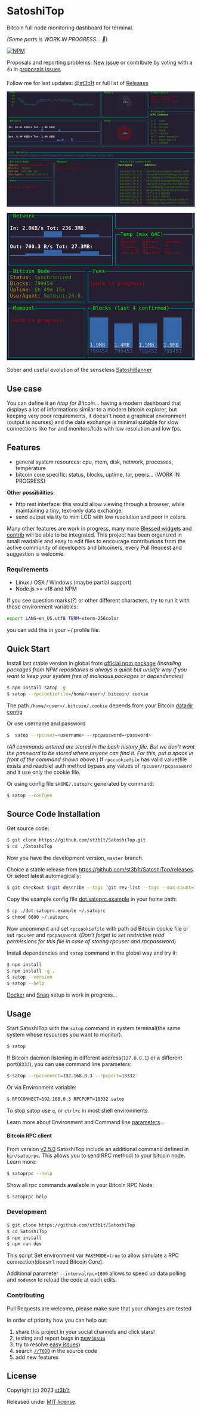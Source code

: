 # SatoshiTop

Bitcoin full node monitoring dashboard for terminal.

*(Some parts is WORK IN PROGRESS... 🚧)*

[![NPM](https://badge.fury.io/js/satop.svg)](http://badge.fury.io/js/satop)

Proposals and reporting problems: [New issue](https://github.com/st3b1t/SatoshiTop/issues/new) or contribute by voting with a 👍 in [proposals issues](https://github.com/st3b1t/SatoshiTop/labels/Proposal)

Follow me for last updates: [@st3b1t](https://twitter.com/st3b1t) or full list of [Releases](https://github.com/st3b1t/SatoshiTop/releases)

![system](docs/satoshitop.gif)

![blocks](docs/satoshitop-blocks.gif)

Sober and useful evolution of the senseless [SatoshiBanner](https://github.com/st3b1t/SatoshiBanner)

## Use case
You can define it an *htop for Bitcoin*... having a modern dashboard that displays a lot of informations similar
to a modern bitcoin explorer, but keeping very poor requirements, it doesn't need a graphical environment (output is ncurses)
and the data exchange is minimal suitable for slow connections like `Tor` and monitors/lcds with low resolution and low fps.

## Features
- general system resources: cpu, mem, disk, network, processes, temperature
- bitcoin core specific: status, blocks, uptime, tor, peers... (WORK IN PROGRESS)

**Other possibilities:**

- http rest interface: this would allow viewing through a browser, while maintaining a tiny, text-only data exchange.
- send output via tty to mini LCD with low resolution and poor in colors.

Many other features are work in progress, many more [Blessed widgets](https://github.com/chjj/blessed#widgets) and [contrib](https://github.com/yaronn/blessed-contrib#widgets) will be able to be integrated.
This project has been organized in small readable and easy to edit files to encourage contributions from the active community of developers and bitcoiners, every Pull Request and suggestion is welcome.

### Requirements

* Linux / OSX / Windows (maybe partial support)
* Node.js >= v18 and NPM

If you see question marks(?) or other different characters, try to run it with these environment variables:
```sh
export LANG=en_US.utf8 TERM=xterm-256color
```
you can add this in your ~/.profile file.

## Quick Start

Install last stable version in global from [official npm package](https://npmjs.com/package/satop)
*(Installing packages from NPM repositories is always a quick but unsafe way if you want to keep your system free of malicious packages or dependencies)*

```sh
$ npm install satop -g
$ satop --rpccookiefile=/home/<user>/.bitcoin/.cookie
```
The path `/home/<user>/.bitcoin/.cookie` depends from your Bitcoin [datadir config](https://github.com/bitcoin/bitcoin/blob/master/doc/init.md#configuration)

Or use username and password
```sh
$  satop --rpcuser=<username> --rpcpassword=<password>
```
(*All commands entered are stored in the bash history file. But we don't want the password to be stored where anyone can find it. For this, put a space in front of the command shown above.*)
If `rpccookiefile` has valid value(file exists and readble) auth method bypass any values of `rpcuser/rpcpassword` and it use only the cookie file.

Or using config file `$HOME/.satoprc` generated by command:
```sh
$ satop --confgen
```

## Source Code Installation

Get source code:
```sh
$ git clone https://github.com/st3b1t/SatoshiTop.git
$ cd ./SatoshiTop
```
Now you have the development version, `master` branch.

Choice a stable release from https://github.com/st3b1t/SatoshiTop/releases.
Or select latest automagically:
```sh
$ git checkout $(git describe --tags `git rev-list --tags --max-count=1`)
```

Copy the example config file [dot.satoprc.example](./dot.satoprc.example) in your home path:
```sh
$ cp ./dot.satoprc.example ~/.satoprc
$ chmod 0600 ~/.satoprc
```

Now uncomment and set `rpccookiefile` with path od Bitcoin cookie file or set `rpcuser` and `rpcpassword`.
(*Don't forget to set restrictive read permissions for this file in case of storing rpcuser and rpcpassword*)

Install dependencies and `satop` command in the global way and try it:
```sh
$ npm install
$ npm install -g .
$ satop --version
$ satop --help
```

[Docker](./docs/docker.md) and [Snap](./docs/snap.md) setup is work in progress...

## Usage

Start SatoshiTop with the `satop` command in system terminal(the same system whose resources you want to monitor).

```sh
$ satop
```

If Bitcoin daemon listening in different address(`127.0.0.1`) or a different port(`8333`), you can use command line parameters:

```sh
$ satop --rpcconnect=192.168.0.3 --rpcport=18332
```

Or via Environment variable:

```sh
$ RPCCONNECT=192.168.0.3 RPCPORT=18332 satop
```

To stop satop use `q`, or `ctrl+c` in most shell environments.

Learn more about Environment and Command line [parameters](docs/cli.md)...

#### Bitcoin RPC client

From version [v2.5.0](https://github.com/st3b1t/SatoshiTop/releases/tag/v2.5.0) SatoshiTop include an additional command defined in `bin/satoprpc`.
This allows you to send RPC methodi to your bitcoin node.
Learn more:
```bash
$ satoprpc --help 
```
Show all rpc commands available in your Bitcoin RPC Node:
```bash
$ satoprpc help 
```

### Development

```sh
$ git clone https://github.com/st3b1t/SatoshiTop
$ cd SatoshiTop
$ npm install
$ npm run dev
```

This script Set environment var `FAKEMODE=true` to allow simulate a RPC connection(doesn't need Bitcoin Core).

Additional parameter `--intervalrpc=1000` allows to speed up data polling and `nodemon` to reload the code at each edits.

### Contributing

Pull Requests are welcome, please make sure that your changes are tested

In order of priority how you can help out:

1. share this project in your social channels and click stars!
2. testing and report bugs in [new issue](https://github.com/st3b1t/SatoshiTop/issues/new)
3. try to resolve [easy issues](https://github.com/st3b1t/SatoshiTop/labels/good%20first%20issue))
4. search [`//TODO`](https://github.com/search?q=repo%3Ast3b1t%2FSatoshiTop%20%2F%2FTODO&type=code) in the source code
5. add new features


## License

Copyright (c) 2023 [st3b1t](https://github.com/st3b1t)

Released under [MIT license](LICENSE).
